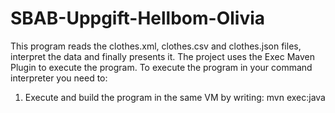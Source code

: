 # SBAB-Uppgift-Hellbom-Olivia

This program reads the clothes.xml, clothes.csv and clothes.json files, interpret the data and finally presents it. 
The project uses the Exec Maven Plugin to execute the program. To execute the program in your command interpreter you need to:
1. Execute and build the program in the same VM by writing: mvn exec:java 


